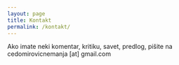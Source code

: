 ```yaml
---
layout: page
title: Kontakt
permalink: /kontakt/
---
```


Ako imate neki komentar, kritiku, savet, predlog, pišite na cedomirovicnemanja [at] gmail.com

